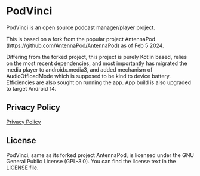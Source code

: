 # PodVinci

PodVinci is an open source podcast manager/player project.

This is based on a fork from the popular project AntennaPod (https://github.com/AntennaPod/AntennaPod) as of Feb 5 2024. 

Differing from the forked project, this project is purely Kotlin based, relies on the most recent dependencies, and most importantly has migrated the media player to androidx.media3, and added mechanism of AudioOffloadMode which is supposed to be kind to device battery.  Efficiencies are also sought on running the app.  App build is also upgraded to target Android 14.

## Privacy Policy

[Privacy Policy](PrivacyPolicy.md)

## License

PodVinci, same as its forked project AntennaPod, is licensed under the GNU General Public License (GPL-3.0). You can find the license text in the LICENSE file.

